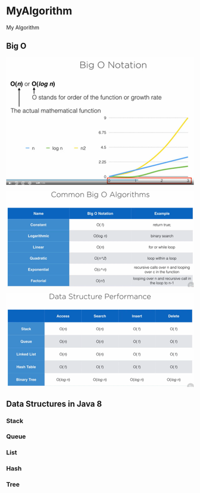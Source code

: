 # MyAlgorithm

My Algorithm

## Big O

![1660516341068](image/README/1660516341068.png)

![1660516283394](image/README/1660516283394.png)

![1660516371999](image/README/1660516371999.png)

## Data Structures in Java 8

### Stack

### Queue

### List

### Hash

### Tree

